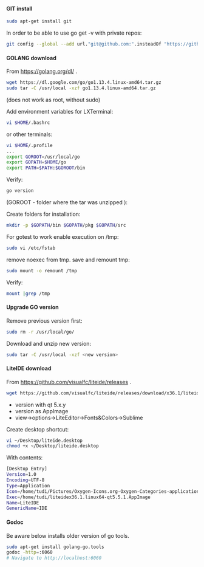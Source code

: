 #### GIT install
```bash
sudo apt-get install git
```
In order to be able to use go get -v with private repos:
```bash
git config --global --add url."git@github.com:".insteadOf "https://github.com/"
```
#### GOLANG download 
From https://golang.org/dl/ .
```bash
wget https://dl.google.com/go/go1.13.4.linux-amd64.tar.gz
sudo tar -C /usr/local -xzf go1.13.4.linux-amd64.tar.gz
```
(does not work as root, without sudo)


Add environment variables for LXTerminal:
```bash
vi $HOME/.bashrc
```
or other terminals:
```bash
vi $HOME/.profile
...
export GOROOT=/usr/local/go
export GOPATH=$HOME/go
export PATH=$PATH:$GOROOT/bin
```
Verify:
```bash
go version
```
(GOROOT - folder where the tar was unzipped ):

Create folders for installation:
```bash
mkdir -p $GOPATH/bin $GOPATH/pkg $GOPATH/src 
```
For gotest to work enable execution on /tmp:
```bash
sudo vi /etc/fstab
```
remove noexec from tmp. save and remount tmp:
```bash
sudo mount -o remount /tmp
```
Verify:
```bash
mount |grep /tmp
```
#### Upgrade GO version
Remove previous version first:
```bash
sudo rm -r /usr/local/go/
```
Download and unzip new version:
```bash
sudo tar -C /usr/local -xzf <new version>
```
#### LiteIDE download
From https://github.com/visualfc/liteide/releases .
```bash
wget https://github.com/visualfc/liteide/releases/download/x36.1/liteidex36.1.linux64-qt5.5.1.AppImage
```
* version with qt 5.x.y
* version as AppImage
* view->options->LiteEditor->Fonts&Colors->Sublime

Create desktop shortcut:
```bash
vi ~/Desktop/liteide.desktop
chmod +x ~/Desktop/liteide.desktop
```
With contents:
```bash
[Desktop Entry]
Version=1.0
Encoding=UTF-8
Type=Application
Icon=/home/tudi/Pictures/Oxygen-Icons.org-Oxygen-Categories-applications-system.ico
Exec=/home/tudi/liteidex36.1.linux64-qt5.5.1.AppImage
Name=LiteIDE
GenericName=IDE
```
#### Godoc
Be aware below installs older version of go tools.
```bash
sudo apt-get install golang-go.tools
godoc -http=:6060
# Navigate to http://localhost:6060
```
